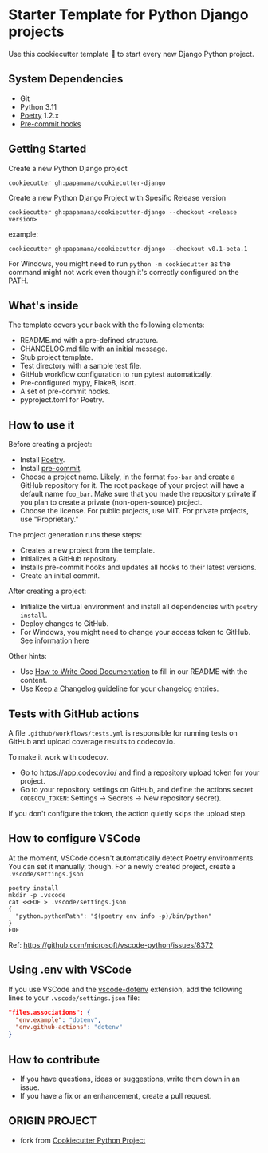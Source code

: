 # Starter Template for Python Django projects

Use this cookiecutter template 🍪 to start every new Django Python project.

## System Dependencies

- Git
- Python 3.11
- [Poetry](https://python-poetry.org/docs/#installation) 1.2.x
- [Pre-commit hooks](https://pre-commit.com/)


## Getting Started

Create a new Python Django project

```
cookiecutter gh:papamana/cookiecutter-django
```

Create a new Python Django Project with Spesific Release version
```
cookiecutter gh:papamana/cookiecutter-django --checkout <release version>
```
example:
```
cookiecutter gh:papamana/cookiecutter-django --checkout v0.1-beta.1
```

For Windows, you might need to run `python -m cookiecutter` as the command might not work even though it's correctly configured on the PATH.


## What's inside

The template covers your back with the following elements:

- README.md with a pre-defined structure.
- CHANGELOG.md file with an initial message.
- Stub project template.
- Test directory with a sample test file.
- GitHub workflow configuration to run pytest automatically.
- Pre-configured mypy, Flake8, isort.
- A set of pre-commit hooks.
- pyproject.toml for Poetry.



## How to use it

Before creating a project:

- Install [Poetry](https://python-poetry.org/docs/#installation).
- Install [pre-commit](https://pre-commit.com/).
- Choose a project name. Likely, in the format `foo-bar` and create a GitHub
  repository for it. The root package of your project will have a default
  name `foo_bar`. Make sure that you made the repository private if you plan to create
  a private (non-open-source) project.
- Choose the license. For public projects, use MIT. For private projects, use "Proprietary."

The project generation runs these steps:

- Creates a new project from the template.
- Initializes a GitHub repository.
- Installs pre-commit hooks and updates all hooks to their latest versions.
- Create an initial commit.

After creating a project:

- Initialize the virtual environment and install all dependencies with `poetry install`.
- Deploy changes to GitHub.
- For Windows, you might need to change your access token to GitHub. See information [here](https://github.com/gitextensions/gitextensions/issues/4916#issuecomment-557509451)

Other hints:

- Use [How to Write Good Documentation](https://www.sohamkamani.com/blog/how-to-write-good-documentation/)
  to fill in our README with the content.
- Use [Keep a Changelog](https://keepachangelog.com/en/1.0.0/) guideline for your
  changelog entries.

## Tests with GitHub actions

A file `.github/workflows/tests.yml` is responsible for running tests on GitHub and
upload coverage results to codecov.io.

To make it work with codecov.

- Go to https://app.codecov.io/ and find a repository upload token for your project.
- Go to your repository settings on GitHub, and define the actions secret
  `CODECOV_TOKEN`: Settings → Secrets → New repository secret).

If you don't configure the token, the action quietly skips the upload step.

## How to configure VSCode

At the moment, VSCode doesn't automatically detect Poetry environments. You can set it
manually, though. For a newly created project, create a `.vscode/settings.json`

```
poetry install
mkdir -p .vscode
cat <<EOF > .vscode/settings.json
{
  "python.pythonPath": "$(poetry env info -p)/bin/python"
}
EOF
```

Ref: https://github.com/microsoft/vscode-python/issues/8372

## Using .env with VSCode

If you use VSCode and the [vscode-dotenv](https://github.com/mikestead/vscode-dotenv)
extension, add the following lines to your `.vscode/settings.json` file:

```json
"files.associations": {
  "env.example": "dotenv",
  "env.github-actions": "dotenv"
}
```

## How to contribute

- If you have questions, ideas or suggestions, write them down in an issue.
- If you have a fix or an enhancement, create a pull request.

## ORIGIN PROJECT
- fork from [Cookiecutter Python Project](https://github.com/imankulov/cookiecutter-python-project)
